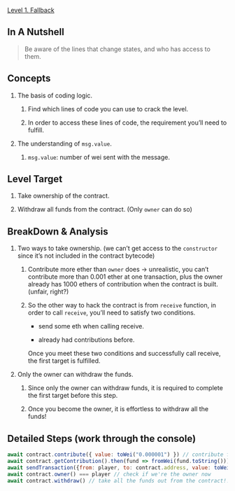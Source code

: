 [Level 1. Fallback](https://ethernaut.openzeppelin.com/level/1)

## In A Nutshell

> Be aware of the lines that change states, and who has access to them.

## Concepts

1. The basis of coding logic.

    1. Find which lines of code you can use to crack the level.
    
    2. In order to access these lines of code, the requirement you’ll need to fulfill.
    
2. The understanding of `msg.value`.

    1. `msg.value`: number of wei sent with the message.

## Level Target

1. Take ownership of the contract.

2. Withdraw all funds from the contract. (Only `owner` can do so)

## BreakDown & Analysis

1. Two ways to take ownership. (we can’t get access to the `constructor` since it’s not included in the contract bytecode)

    1. Contribute more ether than `owner` does → unrealistic, you can’t contribute more than 0.001 ether at one transaction, plus the owner already has 1000 ethers of contribution when the contract is built. (unfair, right?)
    
    2. So the other way to hack the contract is from `receive` function, in order to call `receive`, you’ll need to satisfy two conditions.
    
        * send some eth when calling receive.
        
        * already had contributions before.
        
        Once you meet these two conditions and successfully call receive, the first target is fulfilled.
        
2. Only the owner can withdraw the funds.

    1. Since only the owner can withdraw funds, it is required to complete the first target before this step.
    
    2. Once you become the owner, it is effortless to withdraw all the funds!

## Detailed Steps (work through the console)

```js
await contract.contribute({ value: toWei("0.000001") }) // contribute first, so that you'll be able to call receive
await contract.getContribution().then(fund => fromWei(fund.toString())) // confirm if you have contributed
await sendTransaction({from: player, to: contract.address, value: toWei('0.000001')}) // call receive with some ether sent
await contract.owner() === player // check if we're the owner now
await contract.withdraw() // take all the funds out from the contract!!!
```
